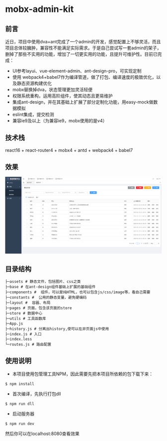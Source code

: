 # mobx-admin-kit

## 前言
近日，项目中使用dva+ant完成了一个admin的开发，感觉配置上不够灵活，而且项目总体较臃肿，兼容性不能满足实际需求。于是自己尝试写一套admin的架子，删掉了那些不实用的功能，增加了一切更实用的功能，且提升可维护性。目前已完成：
- UI参考layui、vue-element-admin、ant-design-pro，可实现定制
- 使用 webpack4+babel7作为编译管道，做了打包、编译速度的极致优化，以及静态资源构建优化
- mobx替换掉dva，状态管理更加灵活轻便
- 权限系统重构，运用高阶组件，使其动态且更易维护
- 集成ant-design，并在其基础上扩展了部分定制化功能，用easy-mock做数据模拟
- eslint集成，提交检测
- 兼容ie9及以上（为兼容ie9，mobx使用的是v4）
## 技术栈
react16 + react-router4 + mobx4 + antd + webpack4 + babel7
## 效果
![image](https://github.com/GoatherdNaN/react-mobx-kit/blob/admin/screenshots/page.png?raw=true)
## 目录结构

```
├─assets # 静态文件，包括图片、css之类
├─base # 在ant-design组件基础上扩展的基础组件
├─components #  组件，可以是纯HTML，也可以包含js/css/image等，看自己需要
├─constants #  公用的静态变量，避免硬编码
├─layout #  容器、布局
├─pages # 页面，包含该页面的store
├─store # 数据中心
├─utils # 工具函数库
├─App.js
├─history.js # 分离出history,使可以在非页面js中使用
├─index.js # 入口
├─index.less
└─routes.js # 路由配置
```


## 使用说明
- 本项目使用包管理工具NPM，因此需要先把本项目所依赖的包下载下来：
```
$ npm install
```
- 首次编译，先执行打包dll
```
$ npm run dll
```

- 启动服务器
```
$ npm run dev
```
然后你可以在localhost:8080查看效果

